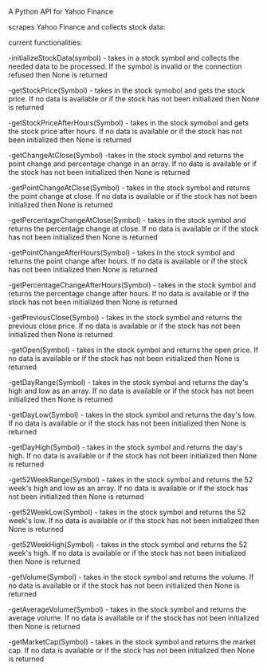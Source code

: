 A Python API for Yahoo Finance

scrapes Yahoo Finance and collects stock data:

current functionalities:

  -initializeStockData(symbol)  - takes in a stock symbol and collects the needed data to be processed. If the symbol is invalid or the connection refused then None is returned

  -getStockPrice(Symbol)        - takes in the stock symobol and gets the stock price. If no data is available or if the stock has not been initialized then None is returned 

  -getStockPriceAfterHours(Symbol) - takes in the stock symobol and gets the stock price after hours. If no data is available or if the stock has not been initialized then None is returned 

  -getChangeAtClose(Symbol)     -takes in the stock symbol and returns the point change and percentage change in an array. If no data is available or if the stock has not been initialized then None is returned 

  -getPointChangeAtClose(Symbol) - takes in the stock symbol and returns the point change at close. If no data is available or if the stock has not been initialized then None is returned 

  -getPercentageChangeAtClose(Symbol) - takes in the stock symbol and returns the percentage change at close. If no data is available or if the stock has not been initialized then None is returned 

  -getPointChangeAfterHours(Symbol) - takes in the stock symbol and returns the point change after hours. If no data is available or if the stock has not been initialized then None is returned 

  -getPercentageChangeAfterHours(Symbol) - takes in the stock symbol and returns the percentage change after hours. If no data is available or if the stock has not been initialized then None is returned 

  -getPreviousClose(Symbol) - takes in the stock symbol and returns the previous close price. If no data is available or if the stock has not been initialized then None is returned 

  -getOpen(Symbol) - takes in the stock symbol and returns the open price. If no data is available or if the stock has not been initialized then None is returned 

  -getDayRange(Symbol) - takes in the stock symbol and returns the day's high and low as an array. If no data is available or if the stock has not been initialized then None is returned 

  -getDayLow(Symbol) - takes in the stock symbol and returns the day's low. If no data is available or if the stock has not been initialized then None is returned 

  -getDayHigh(Symbol) - takes in the stock symbol and returns the day's high. If no data is available or if the stock has not been initialized then None is returned 

  -get52WeekRange(Symbol) - takes in the stock symbol and returns the 52 week's high and low as an array. If no data is available or if the stock has not been initialized then None is returned 

  -get52WeekLow(Symbol) - takes in the stock symbol and returns the 52 week's low. If no data is available or if the stock has not been initialized then None is returned 

  -get52WeekHigh(Symbol) - takes in the stock symbol and returns the 52 week's high. If no data is available or if the stock has not been initialized then None is returned

  -getVolume(Symbol) - takes in the stock symbol and returns the volume. If no data is available or if the stock has not been initialized then None is returned

  -getAverageVolume(Symbol) - takes in the stock symbol and returns the average volume. If no data is available or if the stock has not been initialized then None is returned


  -getMarketCap(Symbol) - takes in the stock symbol and returns the market cap. If no data is available or if the stock has not been initialized then None is returned
  